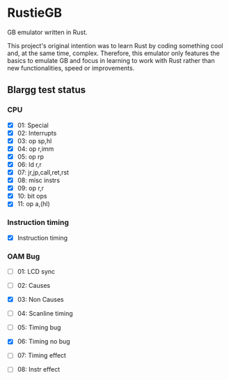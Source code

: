 # RustieGB

GB emulator written in Rust. 

This project's original intention was to learn Rust by coding something cool and, at the same time, complex. Therefore, this emulator only features the basics to emulate GB and focus in learning to work with Rust rather than new functionalities, speed or improvements.

## Blargg test status

### CPU
- [X] 01: Special
- [x] 02: Interrupts
- [x] 03: op sp,hl
- [x] 04: op r,imm
- [x] 05: op rp
- [x] 06: ld r,r
- [x] 07: jr,jp,call,ret,rst
- [x] 08: misc instrs
- [x] 09: op r,r
- [x] 10: bit ops
- [x] 11: op a,(hl)

### Instruction timing
- [x] Instruction timing

### OAM Bug
- [ ] 01: LCD sync
- [ ] 02: Causes
- [x] 03: Non Causes
- [ ] 04: Scanline timing
- [ ] 05: Timing bug
- [X] 06: Timing no bug
- [ ] 07: Timing effect
- [ ] 08: Instr effect


